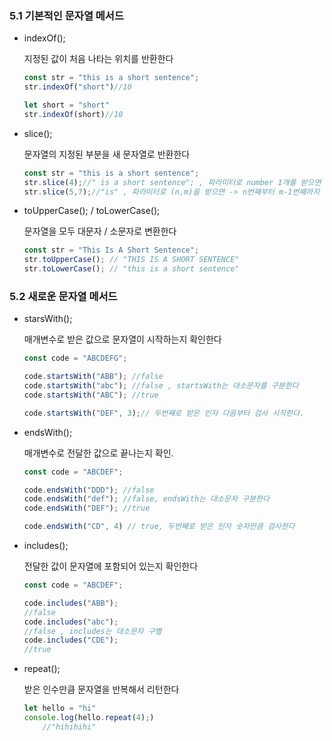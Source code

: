 ### 5.1 기본적인 문자열 메서드

- indexOf();

    지정된 값이 처음 나타는 위치를 반환한다

    ```jsx
    const str = "this is a short sentence";
    str.indexOf("short")//10

    let short = "short"
    str.indexOf(short)//10
    ```

- slice();

    문자열의 지정된 부분을 새 문자열로 반환한다

    ```jsx
    const str = "this is a short sentence";
    str.slice(4);//" is a short sentence"; , 파라미터로 number 1개를 받으면 -> 그 숫자 
    str.slice(5,7);//"is" , 파라미터로 (n,m)을 받으면 -> n번째부터 m-1번째까지
    ```

- toUpperCase(); / toLowerCase();

    문자열을 모두 대문자 / 소문자로 변환한다

    ```jsx
    const str = "This Is A Short Sentence";
    str.toUpperCase(); // "THIS IS A SHORT SENTENCE"
    str.toLowerCase(); // "this is a short sentence"
    ```

### 5.2 새로운 문자열 메서드

- starsWith();

    매개변수로 받은 값으로 문자열이 시작하는지 확인한다

    ```jsx
    const code = "ABCDEFG";

    code.startsWith("ABB"); //false
    code.startsWith("abc"); //false , startsWith는 대소문자를 구분한다
    code.startsWith("ABC"); //true

    code.startsWith("DEF", 3);// 두번째로 받은 인자 다음부터 검사 시작한다.
    ```

- endsWith();

    매개변수로 전달한 값으로 끝나는지 확인.

    ```jsx
    const code = "ABCDEF";

    code.endsWith("DDD"); //false
    code.endsWith("def"); //false, endsWith는 대소문자 구분한다
    code.endsWith("DEF"); //true

    code.endsWith("CD", 4) // true, 두번째로 받은 인자 숫자만큼 검사한다
    ```

- includes();

    전달한 값이 문자열에 포함되어 있는지 확인한다

    ```jsx
    const code = "ABCDEF";

    code.includes("ABB");
    //false
    code.includes("abc");
    //false , includes는 대소문자 구별
    code.includes("CDE");
    //true
    ```

- repeat();

    받은 인수만큼 문자열을 반복해서 리턴한다

    ```jsx
    let hello = "hi"
    console.log(hello.repeat(4);)
    	//"hihihihi"
    ```
